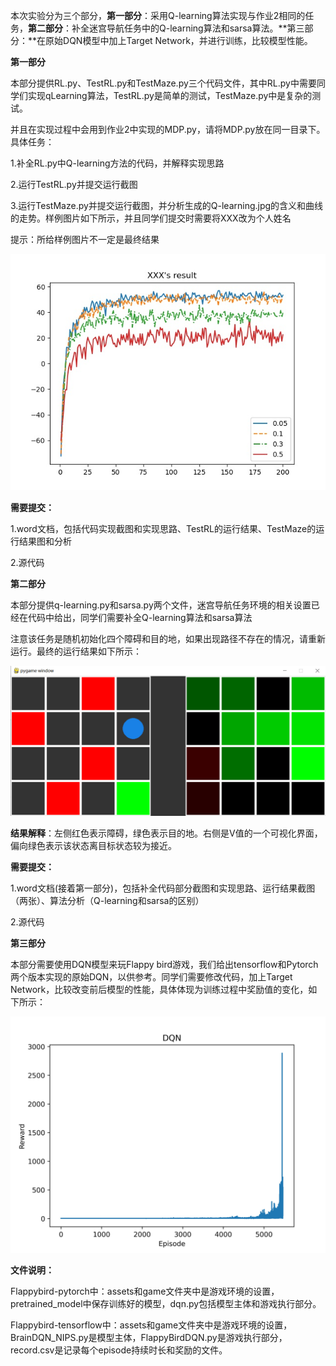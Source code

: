本次实验分为三个部分，**第一部分**：采用Q-learning算法实现与作业2相同的任务，**第二部分**：补全迷宫导航任务中的Q-learning算法和sarsa算法。**第三部分：**在原始DQN模型中加上Target Network，并进行训练，比较模型性能。

**第一部分**

本部分提供RL.py、TestRL.py和TestMaze.py三个代码文件，其中RL.py中需要同学们实现qLearning算法，TestRL.py是简单的测试，TestMaze.py中是复杂的测试。

并且在实现过程中会用到作业2中实现的MDP.py，请将MDP.py放在同一目录下。具体任务：

1.补全RL.py中Q-learning方法的代码，并解释实现思路

2.运行TestRL.py并提交运行截图

3.运行TestMaze.py并提交运行截图，并分析生成的Q-learning.jpg的含义和曲线的走势。样例图片如下所示，并且同学们提交时需要将XXX改为个人姓名

提示：所给样例图片不一定是最终结果

![Q-learning](./img/Q-learning.jpg)

**需要提交：**

1.word文档，包括代码实现截图和实现思路、TestRL的运行结果、TestMaze的运行结果图和分析

2.源代码



**第二部分**

本部分提供q-learning.py和sarsa.py两个文件，迷宫导航任务环境的相关设置已经在代码中给出，同学们需要补全Q-learning算法和sarsa算法

注意该任务是随机初始化四个障碍和目的地，如果出现路径不存在的情况，请重新运行。最终的运行结果如下所示：

![演示结果](./img/演示结果.png)

**结果解释**：左侧红色表示障碍，绿色表示目的地。右侧是V值的一个可视化界面，偏向绿色表示该状态离目标状态较为接近。

**需要提交：**

1.word文档(接着第一部分)，包括补全代码部分截图和实现思路、运行结果截图（两张）、算法分析（Q-learning和sarsa的区别）

2.源代码



**第三部分**

本部分需要使用DQN模型来玩Flappy bird游戏，我们给出tensorflow和Pytorch两个版本实现的原始DQN，以供参考。同学们需要修改代码，加上Target Network，比较改变前后模型的性能，具体体现为训练过程中奖励值的变化，如下所示：

![result](./img/result.jpg)

**文件说明：**

Flappybird-pytorch中：assets和game文件夹中是游戏环境的设置，pretrained_model中保存训练好的模型，dqn.py包括模型主体和游戏执行部分。

Flappybird-tensorflow中：assets和game文件夹中是游戏环境的设置，BrainDQN_NIPS.py是模型主体，FlappyBirdDQN.py是游戏执行部分，record.csv是记录每个episode持续时长和奖励的文件。
